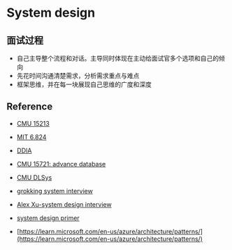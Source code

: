 # System design

## 面试过程

- 自己主导整个流程和对话。主导同时体现在主动给面试官多个选项和自己的倾向
- 先花时间沟通清楚需求，分析需求重点与难点
- 框架思维，并在每一块展现自己思维的广度和深度

## Reference
- [CMU 15213]()
- [MIT 6.824]()
- [DDIA]()
- [CMU 15721: advance database]()
- [CMU DLSys]()

- [grokking system interview](https://www.educative.io/courses/grokking-modern-system-design-interview-for-engineers-managers)
- [Alex Xu-system design interview](https://www.amazon.in/System-Design-Interview-Insiders-Guide-ebook/dp/B08B3FWYBX)
- [system design primer](https://github.com/donnemartin/system-design-primer)
- [https://learn.microsoft.com/en-us/azure/architecture/patterns/](https://learn.microsoft.com/en-us/azure/architecture/patterns/)
